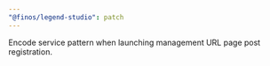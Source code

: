 ```yaml
---
"@finos/legend-studio": patch
---
```


Encode service pattern when launching management URL page post registration.